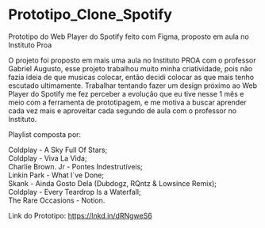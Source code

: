 # Prototipo_Clone_Spotify
Prototipo do Web Player do Spotify feito com Figma, proposto em aula no Instituto Proa

<p>O projeto foi proposto em mais uma aula no Instituto PROA com o professor Gabriel Augusto, esse projeto trabalhou muito minha criatividade, pois não fazia ideia de que musicas colocar, então decidi colocar as que mais tenho escutado ultimamente. Trabalhar tentando fazer um design próximo ao Web Player do Spotify me fez perceber a evolução que eu tive nesse 1 mês e meio com a ferramenta de prototipagem, e me motiva a buscar aprender cada vez mais e aproveitar cada segundo de aula com o professor no Instituto.

Playlist composta por:

Coldplay - A Sky Full Of Stars;<br>
Coldplay - Viva La Vida;<br>
Charlie Brown. Jr - Pontes Indestrutíveis;<br>
Linkin Park - What I`ve Done;<br>
Skank - Ainda Gosto Dela (Dubdogz, RQntz & Lowsince Remix);<br>
Coldplay - Every Teardrop Is a Waterfall;<br>
The Rare Occasions - Notion. <br>



Link do Prototipo: https://lnkd.in/dRNgweS6</p>
